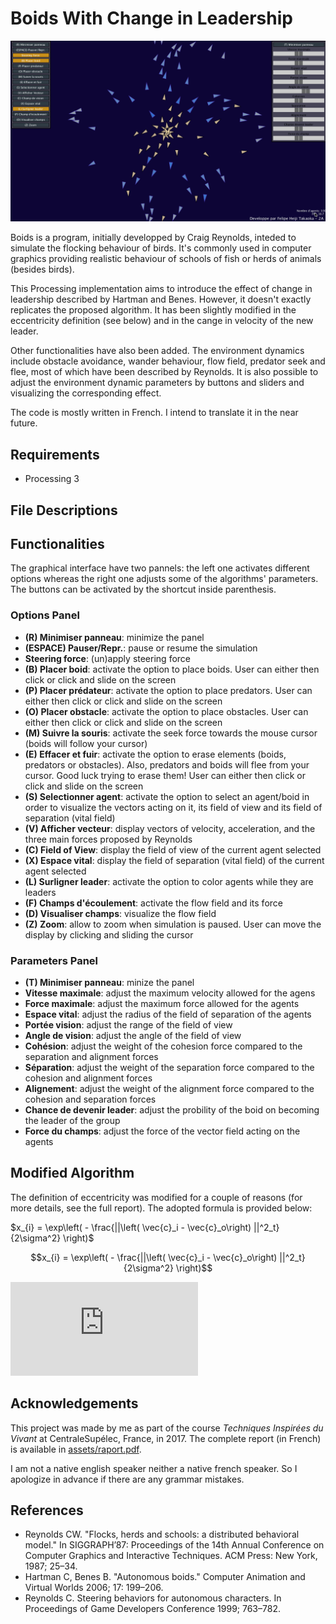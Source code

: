 # Boids With Change in Leadership

![img](assets/cover.gif)

Boids is a program, initially developped by Craig Reynolds, inteded to simulate the flocking behaviour of birds. It's commonly used in computer graphics providing realistic behaviour of schools of fish or herds of animals (besides birds).

This Processing implementation aims to introduce the effect of change in leadership described by Hartman and Benes. However, it doesn't exactly replicates the proposed algorithm. It has been slightly modified in the eccentricity definition (see below) and in the cange in velocity of the new leader.

Other functionalities have also been added. The environment dynamics include obstacle avoidance, wander behaviour, flow field, predator seek and flee, most of which have been described by Reynolds. It is also possible to adjust the environment dynamic parameters by buttons and sliders and visualizing the corresponding effect.

The code is mostly written in French. I intend to translate it in the near future.

## Requirements 
* Processing 3

## File Descriptions

## Functionalities
The graphical interface have two pannels: the left one activates different options whereas the right one adjusts some of the algorithms' parameters. The buttons can be activated by the shortcut inside parenthesis.

### Options Panel
* **(R) Minimiser panneau**: minimize the panel
* **(ESPACE) Pauser/Repr.**: pause or resume the simulation
* **Steering force**: (un)apply steering force
* **(B) Placer boid**: activate the option to place boids. User can either then click or click and slide on the screen
* **(P) Placer prédateur**: activate the option to place predators. User can either then click or click and slide on the screen
* **(O) Placer obstacle**: activate the option to place obstacles. User can either then click or click and slide on the screen
* **(M) Suivre la souris**: activate the seek force towards the mouse cursor (boids will follow your cursor)
* **(E) Effacer et fuir**: activate the option to erase elements (boids, predators or obstacles). Also, predators and boids will flee from your cursor. Good luck trying to erase them! User can either then click or click and slide on the screen
* **(S) Selectionner agent**: activate the option to select an agent/boid in order to visualize the vectors acting on it, its field of view and its field of separation (vital field)
* **(V) Afficher vecteur**: display vectors of velocity, acceleration, and the three main forces proposed by Reynolds
* **(C) Field of View**: display the field of view of the current agent selected
* **(X) Espace vital**: display the field of separation (vital field) of the current agent selected
* **(L) Surligner leader**: activate the option to color agents while they are leaders
* **(F) Champs d'écoulement**: activate the flow field and its force
* **(D) Visualiser champs**: visualize the flow field
* **(Z) Zoom**: allow to zoom when simulation is paused. User can move the display by clicking and sliding the cursor

### Parameters Panel
* **(T) Minimiser panneau**: minize the panel
* **Vitesse maximale**: adjust the maximum velocity allowed for the agens
* **Force maximale**: adjust the maximum force allowed for the agents
* **Espace vital**: adjust the radius of the field of separation of the agents
* **Portée vision**: adjust the range of the field of view
* **Angle de vision**: adjust the angle of the field of view
* **Cohésion**: adjust the weight of the cohesion force compared to the separation and alignment forces
* **Séparation**: adjust the weight of the separation force compared to the cohesion and alignment forces
* **Alignement**: adjust the weight of the alignment force compared to the cohesion and separation forces
* **Chance de devenir leader**: adjust the probility of the boid on becoming the leader of the group
* **Force du champs**: adjust the force of the vector field acting on the agents

## Modified Algorithm
The definition of eccentricity was modified for a couple of reasons (for more details, see the full report). The adopted formula is provided below:

$x_{i} = \exp\left( - \frac{||\left( \vec{c}_i - \vec{c}_o\right) ||^2_t}{2\sigma^2} \right)$

```math
x_{i} = \exp\left( - \frac{||\left( \vec{c}_i - \vec{c}_o\right) ||^2_t}{2\sigma^2} \right)
```

![New Eccentricity Formula](https://latex.codecogs.com/svg.latex?x_%7Bi%7D%20%3D%20%5Cexp%5Cleft(%20-%20%5Cfrac%7B%7C%7C%5Cleft(%20%5Cvec%7Bc%7D_i%20-%20%5Cvec%7Bc%7D_o%5Cright)%20%7C%7C%5E2_t%7D%7B2%5Csigma%5E2%7D%20%5Cright))


## Acknowledgements
This project was made by me as part of the course *Techniques Inspirées du Vivant* at CentraleSupélec, France, in 2017. The complete report (in French) is available in [assets/raport.pdf](assets/rapport.pdf).

I am not a native english speaker neither a native french speaker. So I apologize in advance if there are any grammar mistakes.

## References
* Reynolds CW. "Flocks, herds and schools: a distributed behavioral model." In SIGGRAPH’87: Proceedings of the 14th Annual Conference on Computer Graphics and Interactive Techniques. ACM Press: New York, 1987; 25–34.
* Hartman C, Benes B. "Autonomous boids." Computer Animation and Virtual Worlds 2006; 17: 199–206.
* Reynolds C. Steering behaviors for autonomous characters. In Proceedings of Game Developers Conference 1999; 763–782.